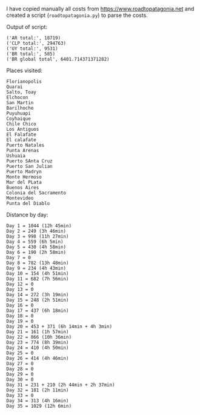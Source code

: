 I have copied manually all costs from https://www.roadtopatagonia.net and created a script (`roadtopatagonia.py`) to parse the costs.

Output of script:
```
('AR total:', 18719)
('CLP total:', 294763)
('UY total:', 9531)
('BR total:', 585)
('BR global total', 6401.714371371282)
```

Places visited:
```
Florianopolis
Quarai
Salto, Toay
Elchocon
San Martin
Barilhoche
Puyuhuapi
Coyhaique
Chile Chico
Los Antiguos
El Falafate
El calafate
Puerto Natales
Punta Arenas
Ushuaia
Puerto SAnta Cruz
Puerto San Julian
Puerto Madryn
Monte Hermoso
Mar del PLata
Buenos Aires
Colonia del Sacramento
Montevideo
Punta del Diablo
```

Distance by day:
```
Day 1 = 1044 (12h 45min)
Day 2 = 249 (3h 46min)
Day 3 = 998 (11h 27min)
Day 4 = 559 (6h 5min)
Day 5 = 430 (4h 58min)
Day 6 = 190 (2h 58min)
Day 7 = 0
Day 8 = 782 (13h 48min)
Day 9 = 234 (4h 43min)
Day 10 = 154 (4h 51min)
Day 11 = 682 (7h 56min)
Day 12 = 0
Day 13 = 0
Day 14 = 272 (3h 19min)
Day 15 = 248 (2h 51min)
Day 16 = 0
Day 17 = 437 (6h 18min)
Day 18 = 0
Day 19 = 0
Day 20 = 453 + 371 (6h 14min + 4h 3min)
Day 21 = 161 (1h 57min)
Day 22 = 866 (10h 36min)
Day 23 = 774 (8h 39min)
Day 24 = 410 (4h 50min)
Day 25 = 0
Day 26 = 414 (4h 46min)
Day 27 = 0
Day 28 = 0
Day 29 = 0
Day 30 = 0
Day 31 = 231 + 210 (2h 44min + 2h 37min)
Day 32 = 181 (2h 11min)
Day 33 = 0
Day 34 = 313 (4h 16min)
Day 35 = 1029 (12h 6min)
```